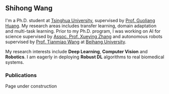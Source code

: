 ## Shihong Wang

I'm a Ph.D. student at [Tsinghua University](https://www.tsinghua.edu.cn/en/), supervised by [Prof. Guoliang Huang](https://www.med.tsinghua.edu.cn/en/info/1358/1473.htm).  My research areas includes transfer learning, domain adaptation and multi-task learning. Prior to my Ph.D. program, I was working on AI for science supervised by [Assoc. Prof. Xueying Zhang](https://shi.buaa.edu.cn/zhangxueying1/en/index.htm) and autonomous robots supervised by [Prof. Tianmiao Wang](https://www.buaa.edu.cn/info/1545/1757.htm) at [Beihang University](https://ev.buaa.edu.cn/).

My research interests include <b>Deep Learning</b>, <b>Computer Vision</b> and <b>Robotics</b>. I am eagerly in deploying <b>Robust DL</b> algorithms to real biomedical systems. 

### Publications
Page under construction
